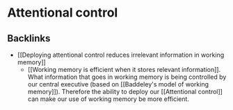 # Attentional control
## Backlinks
* [[Deploying attentional control reduces irrelevant information in working memory]]
	* [[Working memory is efficient when it stores relevant information]]. What information that goes in working memory is being controlled by our central executive (based on [[Baddeley's model of working memory]]). Therefore the ability to deploy our [[Attentional control]] can make our use of working memory be more efficient.

<!-- #evergreen -->

<!-- {BearID:1208680E-0A49-46DF-97D8-1B91D3674B7B-54416-00000AE786A0934B} -->
